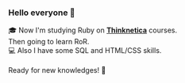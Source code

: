 ### Hello everyone 🙇

🎓 Now I'm studying Ruby on <a href="https://thinknetica.com/"><b>Thinknetica</b></a> courses.<br>
Then going to learn RoR.<br>
💻 Also I have some SQL and HTML/CSS skills.<br>
<br>
Ready for new knowledges! 💪

